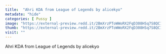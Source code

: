 ```yaml
---
title:  "Ahri KDA from League of Legends by alicekyo"
metadate: "hide"
categories: [ Pussy ]
image: "https://external-preview.redd.it/2BmXrzPToWWoRX2FqD308HSq7S8QC1Rueu3ZBrGqXg4.jpg?auto=webp&s=0b3b7f64afd77bcd2b9b2d1684aa1164ef824134"
thumb: "https://external-preview.redd.it/2BmXrzPToWWoRX2FqD308HSq7S8QC1Rueu3ZBrGqXg4.jpg?width=640&crop=smart&auto=webp&s=ae45811ffa89486b06c5fca1889d2f3705efc843"
visit: ""
---
```

Ahri KDA from League of Legends by alicekyo
